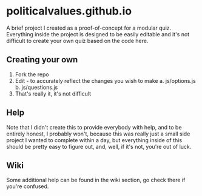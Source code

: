 # politicalvalues.github.io
A brief project I created as a proof-of-concept for a modular quiz. Everything inside the
project is designed to be easily editable and it's not difficult to create your own quiz based
on the code here.

## Creating your own
1. Fork the repo
2. Edit - to accurately reflect the changes you wish to make
  a. js/options.js
  b. js/questions.js
3. That's really it, it's not difficult

## Help
Note that I didn't create this to provide everybody with help, and to be entirely honest, I probably won't,
because this was really just a small side project I wanted to complete within a day, but everything inside of this
should be pretty easy to figure out, and, well, if it's not, you're out of luck.

## Wiki
Some additional help can be found in the wiki section, go check there if you're confused.
